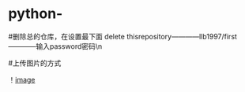 # python-

#删除总的仓库，在设置最下面 delete thisrepository————llb1997/first————输入password密码\n

#上传图片的方式

！[image]([https://github.con/zhangkangi/SUMiFA-notes/blob/master/photo.png](https://tse2-mm.cn.bing.net/th/id/OIP-C.e8iVVKzE5mfU-Ij-yNDKUQHaEJ?rs=1&pid=ImgDetMain)https://tse2-mm.cn.bing.net/th/id/OIP-C.e8iVVKzE5mfU-Ij-yNDKUQHaEJ?rs=1&pid=ImgDetMain)

